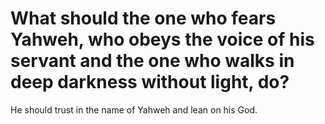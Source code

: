 # What should the one who fears Yahweh, who obeys the voice of his servant and the one who walks in deep darkness without light, do?

He should trust in the name of Yahweh and lean on his God.

